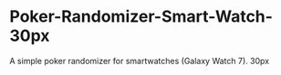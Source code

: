 # Poker-Randomizer-Smart-Watch-30px
  A simple poker randomizer for smartwatches (Galaxy Watch 7). 30px
